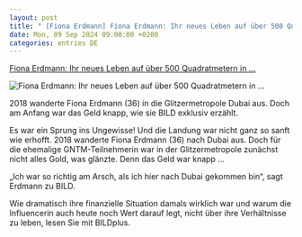 ```yaml
---
layout: post
title: " [Fiona Erdmann] Fiona Erdmann: Ihr neues Leben auf über 500 Quadratmetern in ..."
date: Mon, 09 Sep 2024 09:00:00 +0200
categories: entries DE
---
```

[Fiona Erdmann: Ihr neues Leben auf über 500 Quadratmetern in ...](https://www.bild.de/unterhaltung/stars-und-leute/fiona-erdmann-ihr-neues-leben-auf-ueber-500-quadratmetern-in-dubai-66dd985fcea8da488676d9fa)

![Fiona Erdmann: Ihr neues Leben auf über 500 Quadratmetern in ...](https://images.bild.de/66dd985fcea8da488676d9fa/ca5bc8468005fb19534ecb8c61dc393d,5965d410?w=1280)

2018 wanderte Fiona Erdmann (36) in die Glitzermetropole Dubai aus. Doch am Anfang war das Geld knapp, wie sie BILD exklusiv erzählt.

Es war ein Sprung ins Ungewisse! Und die Landung war nicht ganz so sanft wie erhofft. 2018 wanderte Fiona Erdmann (36) nach Dubai aus. Doch für die ehemalige GNTM-Teilnehmerin war in der Glitzermetropole zunächst nicht alles Gold, was glänzte. Denn das Geld war knapp ...

„Ich war so richtig am Arsch, als ich hier nach Dubai gekommen bin“, sagt Erdmann zu BILD.

Wie dramatisch ihre finanzielle Situation damals wirklich war und warum die Influencerin auch heute noch Wert darauf legt, nicht über ihre Verhältnisse zu leben, lesen Sie mit BILDplus.

